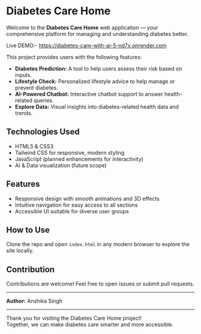 # Diabetes Care Home

Welcome to the **Diabetes Care Home** web application — your comprehensive platform for managing and understanding diabetes better.

Live DEMO:-
https://diabetes-care-with-ai-5-nd7x.onrender.com

This project provides users with the following features:
- **Diabetes Prediction:** A tool to help users assess their risk based on inputs.
- **Lifestyle Check:** Personalized lifestyle advice to help manage or prevent diabetes.
- **AI-Powered Chatbot:** Interactive chatbot support to answer health-related queries.
- **Explore Data:** Visual insights into diabetes-related health data and trends.

## Technologies Used
- HTML5 & CSS3
- Tailwind CSS for responsive, modern styling
- JavaScript (planned enhancements for interactivity)
- AI & Data visualization (future scope)

## Features
- Responsive design with smooth animations and 3D effects
- Intuitive navigation for easy access to all sections
- Accessible UI suitable for diverse user groups

## How to Use
Clone the repo and open `index.html` in any modern browser to explore the site locally.

## Contribution
Contributions are welcome! Feel free to open issues or submit pull requests.

---

**Author:** Anshika Singh

---

Thank you for visiting the Diabetes Care Home project!  
Together, we can make diabetes care smarter and more accessible.

